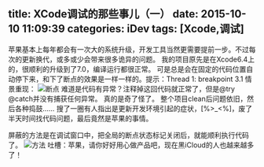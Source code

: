 title: XCode调试的那些事儿（一）
date: 2015-10-10 11:09:39
categories: iDev
tags: [Xcode,调试]
---
苹果基本上每年都会有一次大的系统升级，开发工具当然更需要提前一步。不过每次的更新换代，或多或少会带来很多诡异的问题。
我的项目原先是在Xcode6.4上的，很顺利的升级到了7.0，编译运行都很正常。
可是总是会在固定的代码位置自动停下来，和下了断点的效果是一样一样的。提示：Thread 1: breakpoint 3.1
情景重现：
![断点](https://raw.githubusercontent.com/idealife/idealife.github.io/master/img/2-0.png)
难道是代码有异常？注释掉这回代码就正常了，但是@try @catch并没有捕获任何异常。
真的是奇了怪了。
整个项目clean后问题依旧，然后各种捣鼓……
搜了一圈有人指出是更新开发环境引起的症状，[%>_<%]，废了半天时间找代码问题，最后竟然是苹果的事情。
<!--more-->
屏蔽的方法是在调试窗口中，把全局的断点状态标记关闭后，就能顺利执行代码了。
![方法](https://raw.githubusercontent.com/idealife/idealife.github.io/master/img/2-1.png)
吐槽：苹果，请你好好用心做产品吧，现在黑iCloud的人也越来越多了！

